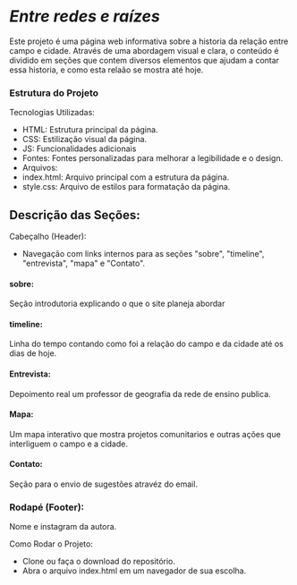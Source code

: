 # _Entre redes e raízes_


Este projeto é uma página web informativa sobre a historia da relação entre campo e cidade. Através de uma abordagem visual e clara, o conteúdo é dividido em seções que contem diversos elementos que ajudam a contar essa historia, e como esta relaão se mostra até hoje.

### Estrutura do Projeto

Tecnologias Utilizadas:
- HTML: Estrutura principal da página.
- CSS: Estilização visual da página.
- JS: Funcionalidades adicionais
- Fontes: Fontes personalizadas para melhorar a legibilidade e o design.
- Arquivos:
- index.html: Arquivo principal com a estrutura da página.
- style.css: Arquivo de estilos para formatação da página.

## Descrição das Seções:

Cabeçalho (Header):

- Navegação com links internos para as seções "sobre", "timeline", "entrevista", "mapa" e "Contato".

#### sobre:

Seção introdutoria explicando o que o site planeja abordar

#### timeline:

Linha do tempo contando como foi a relação do campo e da cidade até os dias de hoje.

#### Entrevista:

Depoimento real um professor de geografia da rede de ensino publica.

#### Mapa:

Um mapa interativo que mostra projetos comunitarios e outras ações que interliguem o campo e a cidade.

#### Contato:
Seção para o envio de sugestões atravéz do email.

### Rodapé (Footer):

Nome e instagram da autora.

Como Rodar o Projeto:

- Clone ou faça o download do repositório.
- Abra o arquivo index.html em um navegador de sua escolha.


